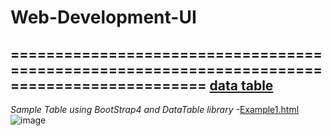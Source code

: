 # Web-Development-UI
============================================================================================
[**data table**](https://datatables.net/examples/advanced_init/enter_search.html)
--------------------------------------------------------------------------------------------
_Sample Table using BootStrap4 and DataTable library_
-[Example1.html](https://github.com/dark-data/Web-Development-UI/blob/main/DataTable/Example1.html)
![image](https://user-images.githubusercontent.com/64268236/171686989-6e322964-3583-4750-9704-b990f704561a.png)
